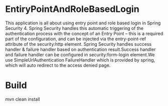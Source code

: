# EntiryPointAndRoleBasedLogin

This application is all about using entry point and role based login in Spring Security 4.
Spring Security handles this automatic triggering of the authentication process with the concept of an Entry Point – this is a required part of the configuration, and can be injected via the entry-point-ref attribute of the security:http  element.
Spring Security handles success handler & failure handler based on authentication result.Success handler and failure handler can be configured in security:form-login element.We use SimpleUrlAuthentication FailureHandler which is provided by spring, which will auto redirect to the access denied page.

# Build

mvn clean install

